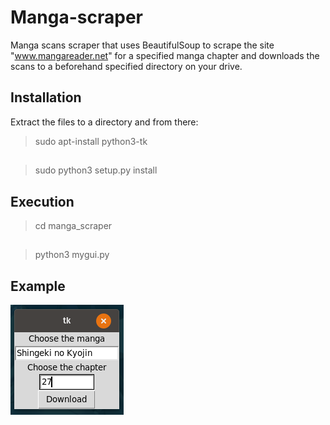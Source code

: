 # Manga-scraper
Manga scans scraper that uses BeautifulSoup to scrape the site "www.mangareader.net" for a specified manga chapter 
and downloads the scans to a beforehand specified directory on your drive.

## Installation
Extract the files to a directory and from there:
> sudo apt-install python3-tk
##
> sudo python3 setup.py install
## Execution
> cd manga_scraper
##
> python3 mygui.py
## Example
![cyk](example.png?raw=true "example")
